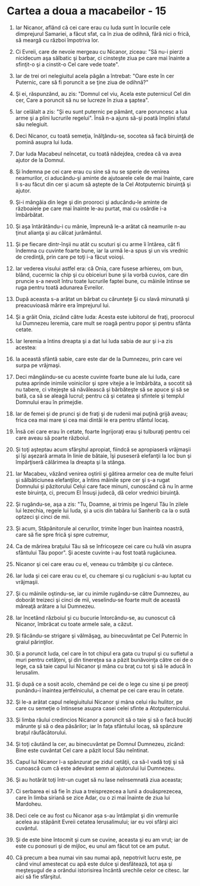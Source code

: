 # Cartea a doua a macabeilor - 15

1. Iar Nicanor, aflând că cei care erau cu Iuda sunt în locurile cele dimprejurul Samariei, a făcut sfat, ca în ziua de odihnă, fără nici o frică, să meargă cu război împotriva lor. 

2. Ci Evreii, care de nevoie mergeau cu Nicanor, ziceau: "Să nu-i pierzi nicidecum aşa sălbatic şi barbar, ci cinsteşte ziua pe care mai înainte a sfinţit-o şi a cinstit-o Cel care vede toate". 

3. Iar de trei ori nelegiuitul acela păgân a întrebat: "Oare este în cer Puternic, care să fi poruncit a se ţine ziua de odihnă?" 

4. Şi ei, răspunzând, au zis: "Domnul cel viu, Acela este puternicul Cel din cer, Care a poruncit să nu se lucreze în ziua a şaptea". 

5. Iar celălalt a zis: "Şi eu sunt puternic pe pământ, care poruncesc a lua arme şi a plini lucrurile regelui". Însă n-a ajuns să-şi poată împlini sfatul său nelegiuit. 

6. Deci Nicanor, cu toată semeţia, înălţându-se, socotea să facă biruinţă de pomină asupra lui Iuda. 

7. Dar Iuda Macabeul neîncetat, cu toată nădejdea, credea că va avea ajutor de la Domnul. 

8. Şi îndemna pe cei care erau cu sine să nu se sperie de venirea neamurilor, ci aducându-şi aminte de ajutoarele cele de mai înainte, care li s-au făcut din cer şi acum să aştepte de la Cel Atotputernic biruinţă şi ajutor. 

9. Şi-i mângâia din lege şi din prooroci şi aducându-le aminte de războaiele pe care mai înainte le-au purtat, mai cu osârdie i-a îmbărbătat. 

10. Şi aşa întărâtându-i cu mânie, împreună le-a arătat că neamurile n-au ţinut alianţa şi au călcat jurământul. 

11. Şi pe fiecare dintr-înşii nu atât cu scuturi şi cu arme îi întărea, cât fi îndemna cu cuvinte foarte bune, iar la urmă le-a spus şi un vis vrednic de credinţă, prin care pe toţi i-a făcut voioşi. 

12. Iar vederea visului astfel era: că Onia, care fusese arhiereu, om bun, blând, cucernic la chip şi cu obiceiuri bune şi la vorbă cuvios, care din pruncie s-a nevoit întru toate lucrurile faptei bune, cu mâinile întinse se ruga pentru toată adunarea Evreilor. 

13. După aceasta s-a arătat un bărbat cu cărunteţe §i cu slavă minunată şi preacuvioasă mărire era împrejurul lui. 

14. Şi a grăit Onia, zicând către Iuda: Acesta este iubitorul de fraţi, proorocul lui Dumnezeu Ieremia, care mult se roagă pentru popor şi pentru sfânta cetate. 

15. Iar Ieremia a întins dreapta şi a dat lui Iuda sabia de aur şi i-a zis acestea: 

16. Ia această sfântă sabie, care este dar de la Dumnezeu, prin care vei surpa pe vrăjmaşi. 

17. Deci mângâindu-se cu aceste cuvinte foarte bune ale lui Iuda, care putea aprinde inimile voinicilor şi spre vitejie a le îmbărbăta, a socotit să nu tabere, ci vitejeşte să năvălească şi bărbăteşte să se apuce şi să se bată, ca să se aleagă lucrul; pentru că şi cetatea şi sfintele şi templul Domnului erau în primejdie. 

18. Iar de femei şi de prunci şi de fraţi şi de rudenii mai puţină grijă aveau; frica cea mai mare şi cea mai dintâi le era pentru sfântul locaş. 

19. Însă cei care erau în cetate, foarte îngrijoraţi erau şi tulburaţi pentru cei care aveau să poarte războiul. 

20. Şi toţi aşteptau acum sfârşitul apropiat, fiindcă se apropiaseră vrăjmaşii şi îşi aşezară armata în linie de bătaie, îşi puseseră elefanţii la loc bun şi împărţiseră călărimea la dreapta şi la stânga. 

21. Iar Macabeu, văzând venirea oştirii şi gătirea armelor cea de multe feluri şi sălbăticiunea elefanţilor, a întins mâinile spre cer şi s-a rugat Domnului şi păzitorului Celui care face minuni, cunoscând că nu în arme este biruinţa, ci, precum El Însuşi judecă, dă celor vrednici biruinţă. 

22. Şi rugându-se, aşa a zis: "Tu, Doamne, ai trimis pe îngerul Tău în zilele lui Iezechia, regele lui Iuda, şi a ucis din tabăra lui Sanherib ca la o sută optzeci şi cinci de mii. 

23. Şi acum, Stăpânitorule al cerurilor, trimite înger bun înaintea noastră, care să fie spre frică şi spre cutremur, 

24. Ca de mărirea braţului Tău să se înfricoşeze cei care cu hulă vin asupra sfântului Tău popor". Şi aceste cuvinte i-au fost toată rugăciunea. 

25. Nicanor şi cei care erau cu el, veneau cu trâmbiţe şi cu cântece. 

26. Iar Iuda şi cei care erau cu el, cu chemare şi cu rugăciuni s-au luptat cu vrăjmaşii. 

27. Şi cu mâinile oştindu-se, iar cu inimile rugându-se către Dumnezeu, au doborât treizeci şi cinci de mii, veselindu-se foarte mult de această măreaţă arătare a lui Dumnezeu. 

28. Iar încetând războiul şi cu bucurie întorcându-se, au cunoscut că Nicanor, îmbrăcat cu toate armele sale, a căzut. 

29. Şi făcându-se strigare şi vălmăşag, au binecuvântat pe Cel Puternic în graiul părinţilor. 

30. Şi a poruncit Iuda, cel care în tot chipul era gata cu trupul şi cu sufletul a muri pentru cetăţeni, şi din tinereţea sa a păzit bunăvoinţa către cei de o lege, ca să taie capul lui Nicanor şi mâna cu braţ cu tot şi să le aducă în Ierusalim. 

31. Şi după ce a sosit acolo, chemând pe cei de o lege cu sine şi pe preoţi punându-i înaintea jertfelnicului, a chemat pe cei care erau în cetate. 

32. Şi le-a arătat capul nelegiuitului Nicanor şi mâna celui rău hulitor, pe care cu semeţie o întinsese asupra casei celei sfinte a Atotputernicului. 

33. Şi limba răului credincios Nicanor a poruncit să o taie şi să o facă bucăţi mărunte şi să o dea păsărilor; iar în faţa sfântului locaş, să spânzure braţul răufăcătorului. 

34. Şi toţi căutând la cer, au binecuvântat pe Domnul Dumnezeu, zicând: Bine este cuvântat Cel care a păzit locul Său neîntinat. 

35. Capul lui Nicanor l-a spânzurat pe zidul cetăţii, ca să-l vadă toţi şi să cunoască cum că este adevărat semn al ajutorului lui Dumnezeu. 

36. Şi au hotărât toţi într-un cuget să nu lase neînsemnată ziua aceasta; 

37. Ci serbarea ei să fie în ziua a treisprezecea a lunii a douăsprezecea, care în limba siriană se zice Adar, cu o zi mai înainte de ziua lui Mardoheu. 

38. Deci cele ce au fost cu Nicanor aşa s-au întâmplat şi din vremurile acelea au stăpânit Evreii cetatea Ierusalimului; iar eu voi sfârşi aici cuvântul. 

39. Şi de este bine întocmit şi cum se cuvine, aceasta şi eu am vrut; iar de este cu ponosuri şi de mijloc, eu unul am făcut tot ce am putut. 

40. Că precum a bea numai vin sau numai apă, nepotrivit lucru este, pe când vinul amestecat cu apă este dulce şi desfătează, tot aşa şi meşteşugul de a orândui istorisirea încântă urechile celor ce citesc. Iar aici să fie sfârşitul. 

